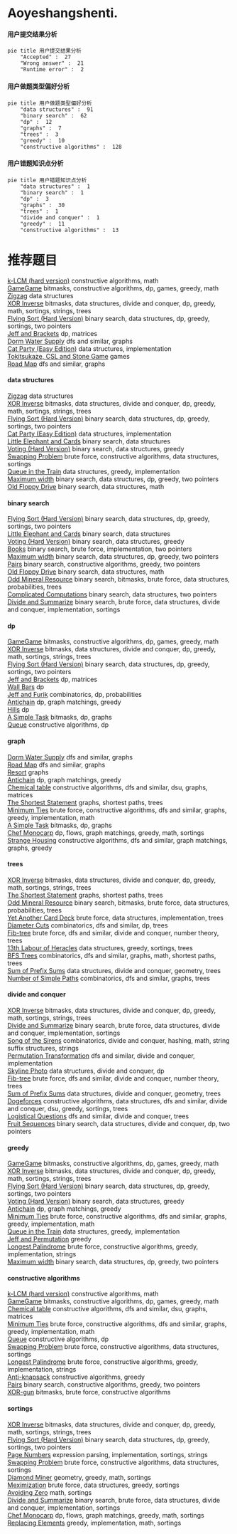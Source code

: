 # Aoyeshangshenti.
<!-- tabs:start -->
#### **用户提交结果分析**

```mermaid
pie title 用户提交结果分析
    "Accepted" :  27
    "Wrong answer" :  21
    "Runtime error" :  2
```
#### **用户做题类型偏好分析**

```mermaid
pie title 用户做题类型偏好分析
    "data structures" :  91
    "binary search" :  62
    "dp" :  12
    "graphs" :  7
    "trees" :  3
    "greedy" :  10
    "constructive algorithms" :  128
```
#### **用户错题知识点分析**

```mermaid
pie title 用户错题知识点分析
    "data structures" :  1
    "binary search" :  1
    "dp" :  3
    "graphs" :  30
    "trees" :  1
    "divide and conquer" :  1
    "greedy" :  11
    "constructive algorithms" :  13
```
<!-- tabs:end -->
# 推荐题目
[k-LCM (hard version)](http://codeforces.com/problemset/problem/1497/C2)		constructive algorithms,
                        math		  
[GameGame](http://codeforces.com/problemset/problem/1383/B)		bitmasks,
                        constructive algorithms,
                        dp,
                        games,
                        greedy,
                        math		  
[Zigzag](http://codeforces.com/problemset/problem/228/D)		data structures		  
[XOR Inverse](https://codeforces.com/contest/1417/problem/E)		bitmasks,
                        data structures,
                        divide and conquer,
                        dp,
                        greedy,
                        math,
                        sortings,
                        strings,
                        trees		  
[Flying Sort (Hard Version)](http://codeforces.com/problemset/problem/1367/F2)		binary search,
                        data structures,
                        dp,
                        greedy,
                        sortings,
                        two pointers		  
[Jeff and Brackets](https://codeforces.com/contest/352/problem/E)		dp,
                        matrices		  
[Dorm Water Supply](http://codeforces.com/problemset/problem/107/A)		dfs and similar,
                        graphs		  
[Cat Party (Easy Edition)](http://codeforces.com/problemset/problem/1163/B1)		data structures,
                        implementation		  
[Tokitsukaze, CSL and Stone Game](https://codeforces.com/contest/1191/problem/D)		games		  
[Road Map](http://codeforces.com/problemset/problem/34/D)		dfs and similar,
                        graphs		  
<!-- tabs:start -->
#### **data structures**
[Zigzag](http://codeforces.com/problemset/problem/228/D)		data structures		  
[XOR Inverse](https://codeforces.com/contest/1417/problem/E)		bitmasks,
                        data structures,
                        divide and conquer,
                        dp,
                        greedy,
                        math,
                        sortings,
                        strings,
                        trees		  
[Flying Sort (Hard Version)](http://codeforces.com/problemset/problem/1367/F2)		binary search,
                        data structures,
                        dp,
                        greedy,
                        sortings,
                        two pointers		  
[Cat Party (Easy Edition)](http://codeforces.com/problemset/problem/1163/B1)		data structures,
                        implementation		  
[Little Elephant and Cards](https://codeforces.com/contest/205/problem/D)		binary search,
                        data structures		  
[Voting (Hard Version)](http://codeforces.com/problemset/problem/1251/E2)		binary search,
                        data structures,
                        greedy		  
[Swapping Problem](http://codeforces.com/problemset/problem/1513/F)		brute force,
                        constructive algorithms,
                        data structures,
                        sortings		  
[Queue in the Train](http://codeforces.com/problemset/problem/1239/C)		data structures,
                        greedy,
                        implementation		  
[Maximum width](http://codeforces.com/problemset/problem/1492/C)		binary search,
                        data structures,
                        dp,
                        greedy,
                        two pointers		  
[Old Floppy Drive](http://codeforces.com/problemset/problem/1490/G)		binary search,
                        data structures,
                        math		  
#### **binary search**
[Flying Sort (Hard Version)](http://codeforces.com/problemset/problem/1367/F2)		binary search,
                        data structures,
                        dp,
                        greedy,
                        sortings,
                        two pointers		  
[Little Elephant and Cards](https://codeforces.com/contest/205/problem/D)		binary search,
                        data structures		  
[Voting (Hard Version)](http://codeforces.com/problemset/problem/1251/E2)		binary search,
                        data structures,
                        greedy		  
[Books](http://codeforces.com/problemset/problem/279/B)		binary search,
                        brute force,
                        implementation,
                        two pointers		  
[Maximum width](http://codeforces.com/problemset/problem/1492/C)		binary search,
                        data structures,
                        dp,
                        greedy,
                        two pointers		  
[Pairs](http://codeforces.com/problemset/problem/1463/D)		binary search,
                        constructive algorithms,
                        greedy,
                        two pointers		  
[Old Floppy Drive](http://codeforces.com/problemset/problem/1490/G)		binary search,
                        data structures,
                        math		  
[Odd Mineral Resource](http://codeforces.com/problemset/problem/1479/D)		binary search,
                        bitmasks,
                        brute force,
                        data structures,
                        probabilities,
                        trees		  
[Complicated Computations](http://codeforces.com/problemset/problem/1436/E)		binary search,
                        data structures,
                        two pointers		  
[Divide and Summarize](http://codeforces.com/problemset/problem/1461/D)		binary search,
                        brute force,
                        data structures,
                        divide and conquer,
                        implementation,
                        sortings		  
#### **dp**
[GameGame](http://codeforces.com/problemset/problem/1383/B)		bitmasks,
                        constructive algorithms,
                        dp,
                        games,
                        greedy,
                        math		  
[XOR Inverse](https://codeforces.com/contest/1417/problem/E)		bitmasks,
                        data structures,
                        divide and conquer,
                        dp,
                        greedy,
                        math,
                        sortings,
                        strings,
                        trees		  
[Flying Sort (Hard Version)](http://codeforces.com/problemset/problem/1367/F2)		binary search,
                        data structures,
                        dp,
                        greedy,
                        sortings,
                        two pointers		  
[Jeff and Brackets](https://codeforces.com/contest/352/problem/E)		dp,
                        matrices		  
[Wall Bars](http://codeforces.com/problemset/problem/268/D)		dp		  
[Jeff and Furik](http://codeforces.com/problemset/problem/351/B)		combinatorics,
                        dp,
                        probabilities		  
[Antichain](http://codeforces.com/problemset/problem/353/E)		dp,
                        graph matchings,
                        greedy		  
[Hills](https://codeforces.com/contest/1013/problem/E)		dp		  
[A Simple Task](http://codeforces.com/problemset/problem/11/D)		bitmasks,
                        dp,
                        graphs		  
[Queue](http://codeforces.com/problemset/problem/353/D)		constructive algorithms,
                        dp		  
#### **graph**
[Dorm Water Supply](http://codeforces.com/problemset/problem/107/A)		dfs and similar,
                        graphs		  
[Road Map](http://codeforces.com/problemset/problem/34/D)		dfs and similar,
                        graphs		  
[Resort](http://codeforces.com/problemset/problem/350/B)		graphs		  
[Antichain](http://codeforces.com/problemset/problem/353/E)		dp,
                        graph matchings,
                        greedy		  
[Chemical table](https://codeforces.com/contest/1013/problem/D)		constructive algorithms,
                        dfs and similar,
                        dsu,
                        graphs,
                        matrices		  
[The Shortest Statement](http://codeforces.com/problemset/problem/1051/F)		graphs,
                        shortest paths,
                        trees		  
[Minimum Ties](http://codeforces.com/problemset/problem/1487/C)		brute force,
                        constructive algorithms,
                        dfs and similar,
                        graphs,
                        greedy,
                        implementation,
                        math		  
[A Simple Task](http://codeforces.com/problemset/problem/11/D)		bitmasks,
                        dp,
                        graphs		  
[Chef Monocarp](http://codeforces.com/problemset/problem/1437/C)		dp,
                        flows,
                        graph matchings,
                        greedy,
                        math,
                        sortings		  
[Strange Housing](http://codeforces.com/problemset/problem/1470/D)		constructive algorithms,
                        dfs and similar,
                        graph matchings,
                        graphs,
                        greedy		  
#### **trees**
[XOR Inverse](https://codeforces.com/contest/1417/problem/E)		bitmasks,
                        data structures,
                        divide and conquer,
                        dp,
                        greedy,
                        math,
                        sortings,
                        strings,
                        trees		  
[The Shortest Statement](http://codeforces.com/problemset/problem/1051/F)		graphs,
                        shortest paths,
                        trees		  
[Odd Mineral Resource](http://codeforces.com/problemset/problem/1479/D)		binary search,
                        bitmasks,
                        brute force,
                        data structures,
                        probabilities,
                        trees		  
[Yet Another Card Deck](http://codeforces.com/problemset/problem/1511/C)		brute force,
                        data structures,
                        implementation,
                        trees		  
[Diameter Cuts](http://codeforces.com/problemset/problem/1499/F)		combinatorics,
                        dfs and similar,
                        dp,
                        trees		  
[Fib-tree](http://codeforces.com/problemset/problem/1491/E)		brute force,
                        dfs and similar,
                        divide and conquer,
                        number theory,
                        trees		  
[13th Labour of Heracles](http://codeforces.com/problemset/problem/1466/D)		data structures,
                        greedy,
                        sortings,
                        trees		  
[BFS Trees](http://codeforces.com/problemset/problem/1495/D)		combinatorics,
                        dfs and similar,
                        graphs,
                        math,
                        shortest paths,
                        trees		  
[Sum of Prefix Sums](http://codeforces.com/problemset/problem/1303/G)		data structures,
                        divide and conquer,
                        geometry,
                        trees		  
[Number of Simple Paths](http://codeforces.com/problemset/problem/1454/E)		combinatorics,
                        dfs and similar,
                        graphs,
                        trees		  
#### **divide and conquer**
[XOR Inverse](https://codeforces.com/contest/1417/problem/E)		bitmasks,
                        data structures,
                        divide and conquer,
                        dp,
                        greedy,
                        math,
                        sortings,
                        strings,
                        trees		  
[Divide and Summarize](http://codeforces.com/problemset/problem/1461/D)		binary search,
                        brute force,
                        data structures,
                        divide and conquer,
                        implementation,
                        sortings		  
[Song of the Sirens](http://codeforces.com/problemset/problem/1466/G)		combinatorics,
                        divide and conquer,
                        hashing,
                        math,
                        string suffix structures,
                        strings		  
[Permutation Transformation](http://codeforces.com/problemset/problem/1490/D)		dfs and similar,
                        divide and conquer,
                        implementation		  
[Skyline Photo](https://codeforces.com/contest/1483/problem/C)		data structures,
                        divide and conquer,
                        dp		  
[Fib-tree](http://codeforces.com/problemset/problem/1491/E)		brute force,
                        dfs and similar,
                        divide and conquer,
                        number theory,
                        trees		  
[Sum of Prefix Sums](http://codeforces.com/problemset/problem/1303/G)		data structures,
                        divide and conquer,
                        geometry,
                        trees		  
[Dogeforces](http://codeforces.com/problemset/problem/1494/D)		constructive algorithms,
                        data structures,
                        dfs and similar,
                        divide and conquer,
                        dsu,
                        greedy,
                        sortings,
                        trees		  
[Logistical Questions](http://codeforces.com/problemset/problem/566/C)		dfs and similar,
                        divide and conquer,
                        trees		  
[Fruit Sequences](http://codeforces.com/problemset/problem/1428/F)		binary search,
                        data structures,
                        divide and conquer,
                        dp,
                        two pointers		  
#### **greedy**
[GameGame](http://codeforces.com/problemset/problem/1383/B)		bitmasks,
                        constructive algorithms,
                        dp,
                        games,
                        greedy,
                        math		  
[XOR Inverse](https://codeforces.com/contest/1417/problem/E)		bitmasks,
                        data structures,
                        divide and conquer,
                        dp,
                        greedy,
                        math,
                        sortings,
                        strings,
                        trees		  
[Flying Sort (Hard Version)](http://codeforces.com/problemset/problem/1367/F2)		binary search,
                        data structures,
                        dp,
                        greedy,
                        sortings,
                        two pointers		  
[Voting (Hard Version)](http://codeforces.com/problemset/problem/1251/E2)		binary search,
                        data structures,
                        greedy		  
[Antichain](http://codeforces.com/problemset/problem/353/E)		dp,
                        graph matchings,
                        greedy		  
[Minimum Ties](http://codeforces.com/problemset/problem/1487/C)		brute force,
                        constructive algorithms,
                        dfs and similar,
                        graphs,
                        greedy,
                        implementation,
                        math		  
[Queue in the Train](http://codeforces.com/problemset/problem/1239/C)		data structures,
                        greedy,
                        implementation		  
[Jeff and Permutation](http://codeforces.com/problemset/problem/351/E)		greedy		  
[Longest Palindrome](http://codeforces.com/problemset/problem/1304/B)		brute force,
                        constructive algorithms,
                        greedy,
                        implementation,
                        strings		  
[Maximum width](http://codeforces.com/problemset/problem/1492/C)		binary search,
                        data structures,
                        dp,
                        greedy,
                        two pointers		  
#### **constructive algorithms**
[k-LCM (hard version)](http://codeforces.com/problemset/problem/1497/C2)		constructive algorithms,
                        math		  
[GameGame](http://codeforces.com/problemset/problem/1383/B)		bitmasks,
                        constructive algorithms,
                        dp,
                        games,
                        greedy,
                        math		  
[Chemical table](https://codeforces.com/contest/1013/problem/D)		constructive algorithms,
                        dfs and similar,
                        dsu,
                        graphs,
                        matrices		  
[Minimum Ties](http://codeforces.com/problemset/problem/1487/C)		brute force,
                        constructive algorithms,
                        dfs and similar,
                        graphs,
                        greedy,
                        implementation,
                        math		  
[Queue](http://codeforces.com/problemset/problem/353/D)		constructive algorithms,
                        dp		  
[Swapping Problem](http://codeforces.com/problemset/problem/1513/F)		brute force,
                        constructive algorithms,
                        data structures,
                        sortings		  
[Longest Palindrome](http://codeforces.com/problemset/problem/1304/B)		brute force,
                        constructive algorithms,
                        greedy,
                        implementation,
                        strings		  
[Anti-knapsack](http://codeforces.com/problemset/problem/1493/A)		constructive algorithms,
                        greedy		  
[Pairs](http://codeforces.com/problemset/problem/1463/D)		binary search,
                        constructive algorithms,
                        greedy,
                        two pointers		  
[XOR-gun](https://codeforces.com/contest/1456/problem/B)		bitmasks,
                        brute force,
                        constructive algorithms		  
#### **sortings**
[XOR Inverse](https://codeforces.com/contest/1417/problem/E)		bitmasks,
                        data structures,
                        divide and conquer,
                        dp,
                        greedy,
                        math,
                        sortings,
                        strings,
                        trees		  
[Flying Sort (Hard Version)](http://codeforces.com/problemset/problem/1367/F2)		binary search,
                        data structures,
                        dp,
                        greedy,
                        sortings,
                        two pointers		  
[Page Numbers](http://codeforces.com/problemset/problem/34/C)		expression parsing,
                        implementation,
                        sortings,
                        strings		  
[Swapping Problem](http://codeforces.com/problemset/problem/1513/F)		brute force,
                        constructive algorithms,
                        data structures,
                        sortings		  
[Diamond Miner](https://codeforces.com/contest/1496/problem/C)		geometry,
                        greedy,
                        math,
                        sortings		  
[Meximization](http://codeforces.com/problemset/problem/1497/A)		brute force,
                        data structures,
                        greedy,
                        sortings		  
[Avoiding Zero](http://codeforces.com/problemset/problem/1427/A)		math,
                        sortings		  
[Divide and Summarize](http://codeforces.com/problemset/problem/1461/D)		binary search,
                        brute force,
                        data structures,
                        divide and conquer,
                        implementation,
                        sortings		  
[Chef Monocarp](http://codeforces.com/problemset/problem/1437/C)		dp,
                        flows,
                        graph matchings,
                        greedy,
                        math,
                        sortings		  
[Replacing Elements](http://codeforces.com/problemset/problem/1473/A)		greedy,
                        implementation,
                        math,
                        sortings		  
<!-- tabs:end -->
